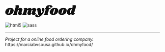<img src="https://github.com/MarciaBVSousa/ohmyfood/blob/main/images/logo/ohmyfood%402x.svg" height="40">

![html5](https://img.shields.io/badge/-HTML5-353535?logo=html5)
![sass](https://img.shields.io/badge/-SASS-353535?logo=sass)

<hr>
<em>Project for a online food ordering company.</em>
<br>
https://marciabvsousa.github.io/ohmyfood/
<br>
